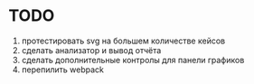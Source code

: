 # TODO

1. протестировать svg на большем количестве кейсов
2. сделать анализатор и вывод отчёта
3. сделать дополнительные контролы для панели графиков
4. перепилить webpack

